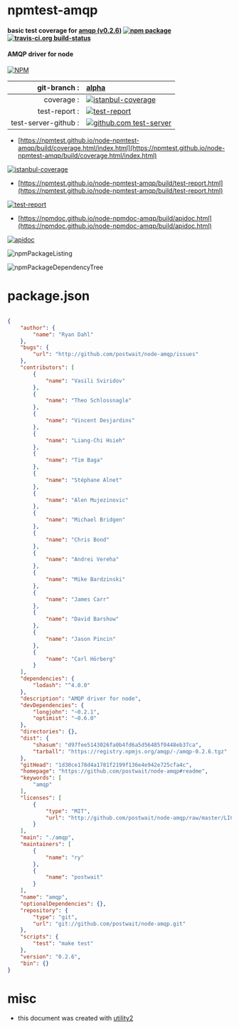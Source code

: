 # npmtest-amqp

#### basic test coverage for  [amqp (v0.2.6)](https://github.com/postwait/node-amqp#readme)  [![npm package](https://img.shields.io/npm/v/npmtest-amqp.svg?style=flat-square)](https://www.npmjs.org/package/npmtest-amqp) [![travis-ci.org build-status](https://api.travis-ci.org/npmtest/node-npmtest-amqp.svg)](https://travis-ci.org/npmtest/node-npmtest-amqp)

#### AMQP driver for node

[![NPM](https://nodei.co/npm/amqp.png?downloads=true&downloadRank=true&stars=true)](https://www.npmjs.com/package/amqp)

| git-branch : | [alpha](https://github.com/npmtest/node-npmtest-amqp/tree/alpha)|
|--:|:--|
| coverage : | [![istanbul-coverage](https://npmtest.github.io/node-npmtest-amqp/build/coverage.badge.svg)](https://npmtest.github.io/node-npmtest-amqp/build/coverage.html/index.html)|
| test-report : | [![test-report](https://npmtest.github.io/node-npmtest-amqp/build/test-report.badge.svg)](https://npmtest.github.io/node-npmtest-amqp/build/test-report.html)|
| test-server-github : | [![github.com test-server](https://npmtest.github.io/node-npmtest-amqp/GitHub-Mark-32px.png)](https://npmtest.github.io/node-npmtest-amqp/build/app/index.html) | | build-artifacts : | [![build-artifacts](https://npmtest.github.io/node-npmtest-amqp/glyphicons_144_folder_open.png)](https://github.com/npmtest/node-npmtest-amqp/tree/gh-pages/build)|

- [https://npmtest.github.io/node-npmtest-amqp/build/coverage.html/index.html](https://npmtest.github.io/node-npmtest-amqp/build/coverage.html/index.html)

[![istanbul-coverage](https://npmtest.github.io/node-npmtest-amqp/build/screenCapture.buildCi.browser.%252Ftmp%252Fbuild%252Fcoverage.lib.html.png)](https://npmtest.github.io/node-npmtest-amqp/build/coverage.html/index.html)

- [https://npmtest.github.io/node-npmtest-amqp/build/test-report.html](https://npmtest.github.io/node-npmtest-amqp/build/test-report.html)

[![test-report](https://npmtest.github.io/node-npmtest-amqp/build/screenCapture.buildCi.browser.%252Ftmp%252Fbuild%252Ftest-report.html.png)](https://npmtest.github.io/node-npmtest-amqp/build/test-report.html)

- [https://npmdoc.github.io/node-npmdoc-amqp/build/apidoc.html](https://npmdoc.github.io/node-npmdoc-amqp/build/apidoc.html)

[![apidoc](https://npmdoc.github.io/node-npmdoc-amqp/build/screenCapture.buildCi.browser.%252Ftmp%252Fbuild%252Fapidoc.html.png)](https://npmdoc.github.io/node-npmdoc-amqp/build/apidoc.html)

![npmPackageListing](https://npmtest.github.io/node-npmtest-amqp/build/screenCapture.npmPackageListing.svg)

![npmPackageDependencyTree](https://npmtest.github.io/node-npmtest-amqp/build/screenCapture.npmPackageDependencyTree.svg)



# package.json

```json

{
    "author": {
        "name": "Ryan Dahl"
    },
    "bugs": {
        "url": "http://github.com/postwait/node-amqp/issues"
    },
    "contributors": [
        {
            "name": "Vasili Sviridov"
        },
        {
            "name": "Theo Schlossnagle"
        },
        {
            "name": "Vincent Desjardins"
        },
        {
            "name": "Liang-Chi Hsieh"
        },
        {
            "name": "Tim Baga"
        },
        {
            "name": "Stéphane Alnet"
        },
        {
            "name": "Alen Mujezinovic"
        },
        {
            "name": "Michael Bridgen"
        },
        {
            "name": "Chris Bond"
        },
        {
            "name": "Andrei Vereha"
        },
        {
            "name": "Mike Bardzinski"
        },
        {
            "name": "James Carr"
        },
        {
            "name": "David Barshow"
        },
        {
            "name": "Jason Pincin"
        },
        {
            "name": "Carl Hörberg"
        }
    ],
    "dependencies": {
        "lodash": "^4.0.0"
    },
    "description": "AMQP driver for node",
    "devDependencies": {
        "longjohn": "~0.2.1",
        "optimist": "~0.6.0"
    },
    "directories": {},
    "dist": {
        "shasum": "d97fee5143026fa0b4fd6a5d56485f0448eb37ca",
        "tarball": "https://registry.npmjs.org/amqp/-/amqp-0.2.6.tgz"
    },
    "gitHead": "1d30ce178d4a1781f2199f136e4e942e725cfa4c",
    "homepage": "https://github.com/postwait/node-amqp#readme",
    "keywords": [
        "amqp"
    ],
    "licenses": [
        {
            "type": "MIT",
            "url": "http://github.com/postwait/node-amqp/raw/master/LICENSE-MIT"
        }
    ],
    "main": "./amqp",
    "maintainers": [
        {
            "name": "ry"
        },
        {
            "name": "postwait"
        }
    ],
    "name": "amqp",
    "optionalDependencies": {},
    "repository": {
        "type": "git",
        "url": "git://github.com/postwait/node-amqp.git"
    },
    "scripts": {
        "test": "make test"
    },
    "version": "0.2.6",
    "bin": {}
}
```



# misc
- this document was created with [utility2](https://github.com/kaizhu256/node-utility2)
